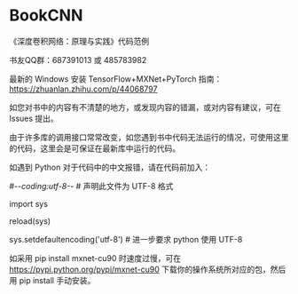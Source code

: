 # BookCNN
《深度卷积网络：原理与实践》代码范例

书友QQ群：687391013 或 485783982

最新的 Windows 安装 TensorFlow+MXNet+PyTorch 指南：https://zhuanlan.zhihu.com/p/44068797

如您对书中的内容有不清楚的地方，或发现内容的错漏，或对内容有建议，可在 Issues 提出。

由于许多库的调用接口常常改变，如您遇到书中代码无法运行的情况，可使用这里的代码，这里会是可保证在最新库中运行的代码。

如遇到 Python 对于代码中的中文报错，请在代码前加入：

#-*-coding:utf-8-*- # 声明此文件为 UTF-8 格式

import sys

reload(sys)

sys.setdefaultencoding('utf-8') # 进一步要求 python 使用 UTF-8

如采用 pip install mxnet-cu90 时速度过慢，可在 https://pypi.python.org/pypi/mxnet-cu90 下载你的操作系统所对应的包，然后用 pip install 手动安装。
